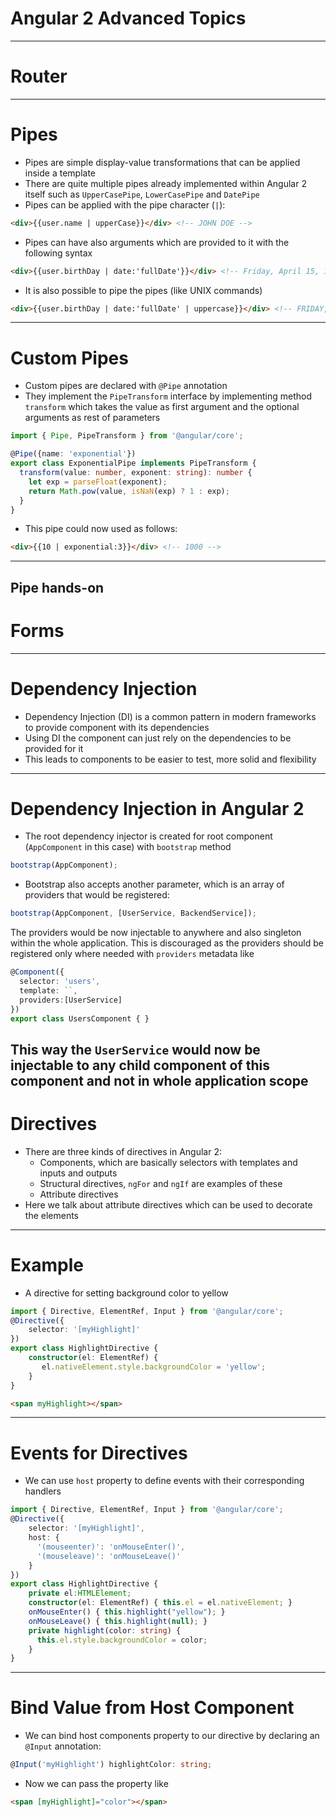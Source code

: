 # Angular 2 Advanced Topics
---
# Router
---
# Pipes
- Pipes are simple display-value transformations that can be applied inside a template
- There are quite multiple pipes already implemented within Angular 2 itself such as `UpperCasePipe`, `LowerCasePipe` and `DatePipe`
- Pipes can be applied with the pipe character (`|`):
```html
<div>{{user.name | upperCase}}</div> <!-- JOHN DOE -->
```
- Pipes can have also arguments which are provided to it with the following syntax
```html
<div>{{user.birthDay | date:'fullDate'}}</div> <!-- Friday, April 15, 1988 -->
```
- It is also possible to pipe the pipes (like UNIX commands)
```html
<div>{{user.birthDay | date:'fullDate' | uppercase}}</div> <!-- FRIDAY, APRIL 15, 1988 -->
```
---
# Custom Pipes
- Custom pipes are declared with `@Pipe` annotation
- They implement the `PipeTransform` interface by implementing method `transform` which takes the value as first argument and the optional arguments as rest of parameters
```typescript
import { Pipe, PipeTransform } from '@angular/core';

@Pipe({name: 'exponential'})
export class ExponentialPipe implements PipeTransform {
  transform(value: number, exponent: string): number {
    let exp = parseFloat(exponent);
    return Math.pow(value, isNaN(exp) ? 1 : exp);
  }
}
```
- This pipe could now used as follows:
```html
<div>{{10 | exponential:3}}</div> <!-- 1000 -->
```
---
**Pipe hands-on**
---
# Forms
---
# Dependency Injection
- Dependency Injection (DI) is a common pattern in modern frameworks to provide component with its dependencies
- Using DI the component can just rely on the dependencies to be provided for it
- This leads to components to be easier to test, more solid and flexibility
---
# Dependency Injection in Angular 2
- The root dependency injector is created for root component (`AppComponent` in this case) with `bootstrap` method

```TypeScript
bootstrap(AppComponent);
```
- Bootstrap also accepts another parameter, which is an array of providers that would be registered:

```TypeScript
bootstrap(AppComponent, [UserService, BackendService]);
```
The providers would be now injectable to anywhere and also singleton within the whole application.
This is discouraged as the providers should be registered only where needed with `providers` metadata like

```typescript
@Component({
  selector: 'users',
  template: ``,
  providers:[UserService]
})
export class UsersComponent { }
```
This way the `UserService` would now be injectable to any child component of this component and not in whole application scope
---
# Directives
- There are three kinds of directives in Angular 2:
  - Components, which are basically selectors with templates and inputs and outputs
  - Structural directives, `ngFor` and `ngIf` are examples of these
  - Attribute directives
- Here we talk about attribute directives which can be used to decorate the elements
---
# Example
-  A directive for setting background color to yellow

```typescript
import { Directive, ElementRef, Input } from '@angular/core';
@Directive({
    selector: '[myHighlight]'
})
export class HighlightDirective {
    constructor(el: ElementRef) {
       el.nativeElement.style.backgroundColor = 'yellow';
    }
}
```

```html
<span myHighlight></span>
```
---
# Events for Directives
- We can use `host` property to define events with their corresponding handlers

```typescript
import { Directive, ElementRef, Input } from '@angular/core';
@Directive({
    selector: '[myHighlight]',
    host: {
      '(mouseenter)': 'onMouseEnter()',
      '(mouseleave)': 'onMouseLeave()'
    }
})
export class HighlightDirective {
    private el:HTMLElement;
    constructor(el: ElementRef) { this.el = el.nativeElement; }
    onMouseEnter() { this.highlight("yellow"); }
    onMouseLeave() { this.highlight(null); }
    private highlight(color: string) {
      this.el.style.backgroundColor = color;
    }
}
```
---
# Bind Value from Host Component
- We can bind host components property to our directive by declaring an `@Input` annotation:

```typescript
@Input('myHighlight') highlightColor: string;
```
- Now we can pass the property like

```html
<span [myHighlight]="color"></span>
```
